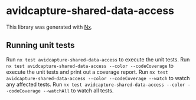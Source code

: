 # avidcapture-shared-data-access

This library was generated with [Nx](https://nx.dev).

## Running unit tests

Run `nx test avidcapture-shared-data-access` to execute the unit tests.
Run `nx test avidcapture-shared-data-access --color --codeCoverage` to execute the unit tests and print out a coverage report.
Run `nx test avidcapture-shared-data-access --color --codeCoverage --watch` to watch any affected tests.
Run `nx test avidcapture-shared-data-access --color --codeCoverage --watchAll` to watch all tests.
